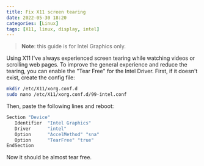 ```yaml
---
title: Fix X11 screen tearing 
date: 2022-05-30 18:20
categories: [Linux]
tags: [X11, linux, display, intel]
---
```

> **Note**: this guide is for Intel Graphics only.

Using X11 I've always experienced screen tearing while watching videos or scrolling web pages. To improve the general experience and reduce the tearing, you can enable the "Tear Free" for the Intel Driver. First, if it doesn't exist, create the config file:
``` bash
mkdir /etc/X11/xorg.conf.d
sudo nano /etc/X11/xorg.conf.d/99-intel.conf
```
Then, paste the following lines and reboot:
```bash
Section "Device"
   Identifier  "Intel Graphics"
   Driver      "intel"
   Option      "AccelMethod" "sna"
   Option      "TearFree" "true"
EndSection
```
Now it should be almost tear free.